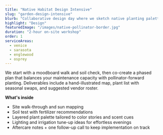 ```yaml
---
title: "Native Habitat Design Intensive"
slug: "garden-design-intensive"
blurb: "Collaborative design day where we sketch native planting palettes, lighting moments, and microclimate tweaks to unlock pollinator-friendly magic."
highlight: "Design"
featuredImage: "/images/native-pollinator-border.jpg"
duration: "2-hour on-site workshop"
order: 1
serviceAreas:
  - venice
  - sarasota
  - englewood
  - osprey
---
```

We start with a moodboard walk and soil check, then co-create a phased plan that balances your maintenance capacity with pollinator-forward planting. Deliverables include a hand-illustrated map, plant list with seasonal swaps, and suggested vendor roster.

**What's inside**

- Site walk-through and sun mapping
- Soil test with fertilizer recommendations
- Layered plant palette tailored to color stories and scent cues
- Lighting and irrigation tune-up ideas for effortless evenings
- Aftercare notes + one follow-up call to keep implementation on track
